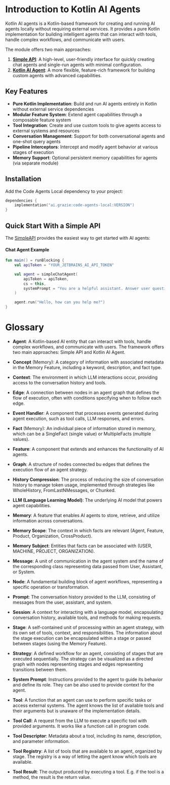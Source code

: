 # Introduction to Kotlin AI Agents

Kotlin AI agents is a Kotlin-based framework for creating and running AI agents locally without requiring external
services. It provides a pure Kotlin implementation for building intelligent agents that can interact with
tools, handle complex workflows, and communicate with users.

The module offers two main approaches:

1. **[Simple API](quickstartSimpleApi)**: A high-level, user-friendly interface for quickly creating chat agents and
   single-run agents with minimal configuration.
2. **[Kotlin AI Agent](quickstartKotlinAgent)**: A more flexible, feature-rich framework for building custom agents with advanced capabilities.

## Key Features

- **Pure Kotlin Implementation**: Build and run AI agents entirely in Kotlin without external service dependencies
- **Modular Feature System**: Extend agent capabilities through a composable feature system
- **Tool Integration**: Create and use custom tools to give agents access to external systems and resources
- **Conversation Management**: Support for both conversational agents and one-shot query agents
- **Pipeline Interceptors**: Intercept and modify agent behavior at various stages of execution
- **Memory Support**: Optional persistent memory capabilities for agents (via separate module)

## Installation

Add the Code Agents Local dependency to your project:

```kotlin
dependencies {
    implementation("ai.grazie:code-agents-local:VERSION")
}
```

## Quick Start With a Simple API

The [SimpleAPI](quickstartSimpleApi) provides the easiest way to get started with AI agents:

#### Chat Agent Example

```kotlin
fun main() = runBlocking {
    val apiToken = "YOUR_JETBRAINS_AI_API_TOKEN"

    val agent = simpleChatAgent(
        apiToken = apiToken,
        cs = this,
        systemPrompt = "You are a helpful assistant. Answer user questions concisely."
    )

    agent.run("Hello, how can you help me?")
}
```

# Glossary

- **Agent**: A Kotlin-based AI entity that can interact with tools, handle complex workflows, and communicate with
  users. The framework offers two main approaches: Simple API and Kotlin AI Agent.

- **Concept** (Memory): A category of information with associated metadata in the Memory Feature, including a keyword,
  description, and fact type.

- **Context**: The environment in which LLM interactions occur, providing access to the conversation history and
  tools.

- **Edge**: A connection between nodes in an agent graph that defines the flow of execution, often with conditions
  specifying when to follow each edge.

- **Event Handler**: A component that processes events generated during agent execution, such as tool calls, LLM
  responses, and errors.

- **Fact** (Memory): An individual piece of information stored in memory, which can be a SingleFact (single value) or
  MultipleFacts (multiple values).

- **Feature**: A component that extends and enhances the functionality of AI agents.

- **Graph**: A structure of nodes connected bu edges that defines the execution flow of an agent strategy.

- **History Compression**: The process of reducing the size of conversation history to manage token usage, implemented
  through strategies like WholeHistory, FromLastNMessages, or Chunked.

- **LLM (Language Learning Model)**: The underlying AI model that powers agent capabilities.

- **Memory**: A feature that enables AI agents to store, retrieve, and utilize information across
  conversations.

- **Memory Scope**: The context in which facts are relevant (Agent, Feature, Product, Organization, CrossProduct).

- **Memory Subject**: Entities that facts can be associated with (USER, MACHINE, PROJECT, ORGANIZATION).

- **Message**: A unit of communication in the agent system and the name of the corresponding class representing data
  passed from User, Assistant, or System.

- **Node**: A fundamental building block of agent workflows, representing a specific operation or transformation.

- **Prompt**: The conversation history provided to the LLM, consisting of messages from the user, assistant, and system.

- **Session**: A context for interacting with a language model, encapsulating conversation history, available tools,
  and methods for making requests.

- **Stage**: A self-contained unit of processing within an agent strategy, with its own set of tools, context, and
  responsibilities. The information about the stage execution can be encapsulated within a stage or passed between
  stages (using the Memory Feature).

- **Strategy**: A defined workflow for an agent, consisting of stages that are executed sequentially. The strategy can
  be visualized as a directed graph with nodes representing stages and edges representing transitions between them.

- **System Prompt**: Instructions provided to the agent to guide its behavior and define its role. They can be also used
  to provide context for the agent.

- **Tool**: A function that an agent can use to perform specific tasks or access external systems. The agent knows the
  list of available tools and their arguments but is unaware of the implementation details.

- **Tool Call**: A request from the LLM to execute a specific tool with provided arguments. It works like a function
  call in program code.

- **Tool Descriptor**: Metadata about a tool, including its name, description, and parameter information.

- **Tool Registry**: A list of tools that are available to an agent, organized by stage. The registry is a way of
  letting the agent know which tools are available.

- **Tool Result**: The output produced by executing a tool. E.g. if the tool is a method, the result is the return
  value.